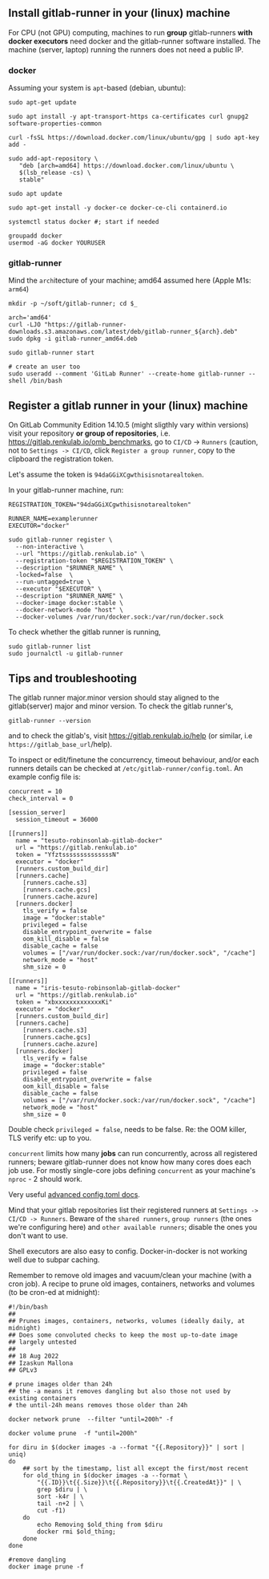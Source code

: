 ## Install gitlab-runner in your (linux) machine

For CPU (not GPU) computing, machines to run **group** gitlab-runners **with docker executors** need docker and the gitlab-runner software installed. The machine (server, laptop) running the runners does not need a public IP.

### docker

Assuming your system is `apt`-based (debian, ubuntu):

```
sudo apt-get update

sudo apt install -y apt-transport-https ca-certificates curl gnupg2 software-properties-common

curl -fsSL https://download.docker.com/linux/ubuntu/gpg | sudo apt-key add -

sudo add-apt-repository \
   "deb [arch=amd64] https://download.docker.com/linux/ubuntu \
   $(lsb_release -cs) \
   stable"

sudo apt update

sudo apt-get install -y docker-ce docker-ce-cli containerd.io

systemctl status docker #; start if needed

groupadd docker
usermod -aG docker YOURUSER
```

### gitlab-runner

Mind the `arch`itecture of your machine; amd64 assumed here (Apple M1s: `arm64`)

```
mkdir -p ~/soft/gitlab-runner; cd $_

arch='amd64'
curl -LJO "https://gitlab-runner-downloads.s3.amazonaws.com/latest/deb/gitlab-runner_${arch}.deb"
sudo dpkg -i gitlab-runner_amd64.deb

sudo gitlab-runner start

# create an user too
sudo useradd --comment 'GitLab Runner' --create-home gitlab-runner --shell /bin/bash
```

## Register a gitlab runner in your (linux) machine 

On GitLab Community Edition 14.10.5 (might sligthly vary within versions) visit your repository **or group of repositories**, i.e. https://gitlab.renkulab.io/omb_benchmarks, go to `CI/CD` -> `Runners` (caution, not to `Settings -> CI/CD`, click `Register a group runner`, copy to the clipboard the registration token.

Let's assume the token is `94daGGiXCgwthisisnotarealtoken`.

In your gitlab-runner machine, run:

```
REGISTRATION_TOKEN="94daGGiXCgwthisisnotarealtoken"

RUNNER_NAME=examplerunner
EXECUTOR="docker"

sudo gitlab-runner register \
  --non-interactive \
  --url "https://gitlab.renkulab.io" \
  --registration-token "$REGISTRATION_TOKEN" \
  --description "$RUNNER_NAME" \
  -locked=false  \
  --run-untagged=true \
  --executor "$EXECUTOR" \
  --description "$RUNNER_NAME" \
  --docker-image docker:stable \
  --docker-network-mode "host" \
  --docker-volumes /var/run/docker.sock:/var/run/docker.sock

```

To check whether the gitlab runner is running,

```
sudo gitlab-runner list
sudo journalctl -u gitlab-runner
```

## Tips and troubleshooting

The gitlab runner major.minor version should stay aligned to the gitlab(server) major and minor version. To check the gitlab runner's,

```
gitlab-runner --version
```

and to check the gitlab's, visit https://gitlab.renkulab.io/help (or similar, i.e `https://gitlab_base_url`/help).

To inspect or edit/finetune the concurrency, timeout behaviour, and/or each runners details can be checked at `/etc/gitlab-runner/config.toml`. An example config file is:

```
concurrent = 10
check_interval = 0

[session_server]
  session_timeout = 36000

[[runners]]
  name = "tesuto-robinsonlab-gitlab-docker"
  url = "https://gitlab.renkulab.io"
  token = "YfztssssssssssssssN"
  executor = "docker"
  [runners.custom_build_dir]
  [runners.cache]
    [runners.cache.s3]
    [runners.cache.gcs]
    [runners.cache.azure]
  [runners.docker]
    tls_verify = false
    image = "docker:stable"
    privileged = false
    disable_entrypoint_overwrite = false
    oom_kill_disable = false
    disable_cache = false
    volumes = ["/var/run/docker.sock:/var/run/docker.sock", "/cache"]
    network_mode = "host"
    shm_size = 0

[[runners]]
  name = "iris-tesuto-robinsonlab-gitlab-docker"
  url = "https://gitlab.renkulab.io"
  token = "xbxxxxxxxxxxxxxKi"
  executor = "docker"
  [runners.custom_build_dir]
  [runners.cache]
    [runners.cache.s3]
    [runners.cache.gcs]
    [runners.cache.azure]
  [runners.docker]
    tls_verify = false
    image = "docker:stable"
    privileged = false
    disable_entrypoint_overwrite = false
    oom_kill_disable = false
    disable_cache = false
    volumes = ["/var/run/docker.sock:/var/run/docker.sock", "/cache"]
    network_mode = "host"
    shm_size = 0

```

Double check `privileged = false`, needs to be false. Re: the OOM killer, TLS verify etc: up to you.

`concurrent` limits how many **jobs** can run concurrently, across all registered runners; beware gitlab-runner does not know how many cores does each job use. For mostly single-core jobs defining `concurrent` as your machine's `nproc` - 2 should work.

Very useful [advanced config.toml docs](https://docs.gitlab.com/runner/configuration/advanced-configuration.html).

Mind that your gitlab repositories list their registered runners at `Settings -> CI/CD -> Runners`. Beware of the `shared runners`, `group runners` (the ones we're configuring here) and `other available runners`; disable the ones you don't want to use. 

Shell executors are also easy to config. Docker-in-docker is not working well due to subpar caching.

Remember to remove old images and vacuum/clean your machine (with a cron job). A recipe to prune old images, containers, networks and volumes (to be cron-ed at midnight):

```
#!/bin/bash
##
## Prunes images, containers, networks, volumes (ideally daily, at midnight)
## Does some convoluted checks to keep the most up-to-date image
## largely untested
##
## 18 Aug 2022
## Izaskun Mallona
## GPLv3

# prune images older than 24h
## the -a means it removes dangling but also those not used by existing containers
# the until-24h means removes those older than 24h

docker network prune  --filter "until=200h" -f

docker volume prune  -f "until=200h"

for diru in $(docker images -a --format "{{.Repository}}" | sort | uniq)
do
    ## sort by the timestamp, list all except the first/most recent
    for old_thing in $(docker images -a --format \
        "{{.ID}}\t{{.Size}}\t{{.Repository}}\t{{.CreatedAt}}" | \
        grep $diru | \
        sort -k4r | \
        tail -n+2 | \
        cut -f1)
    do
        echo Removing $old_thing from $diru
        docker rmi $old_thing;
    done
done

#remove dangling
docker image prune -f
```
